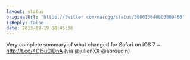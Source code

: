 ```yaml
---
layout: status
originalUrl: 'https://twitter.com/marcgg/status/380613640803860480'
isReply: false
date: 2013-09-19 08:45:38
---
```


Very complete summary of what changed for Safari on iOS 7 ~ http://t.co/4Ol5uCiDnA (via @julienXX @abroudin)
